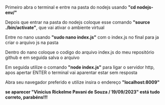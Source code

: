 <p>Primeiro abra o terminal e entre na pasta do nodejs usando <b>"cd nodejs-env/"</b> </p>
<p>Depois que entrar na pasta do nodejs coloque esse comando <b>"source ./bin/activate"</b>, que vai ativar o ambiente virtual</p>
<p>Entre no nano usando <b>"sudo nano index.js"</b> com o index.js no final para ja criar o arquivo js na pasta</p>
<p>Dentro do nano coloque o codigo do arquivo index.js do meu repositório github e em seguida salva o arquivo</p>
<p>Em seguida utilize o comando <b>"node index.js"</b> para ligar o servidor http, apos apertar ENTER o terminal vai aparentar estar sem resposta</p>
<p>Abra seu navegador preferido e utilize insira o endereço <b>"localhost:8009"<b></p>
<p>se aparecer "Vinicius Rickelme Pavani de Souza / 19/09/2023" está tudo correto, parabéns!!!</p>
